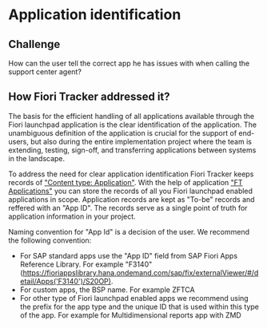# Application identification

## Challenge 
How can the user tell the correct app he has issues with when calling the support center agent?

## How Fiori Tracker addressed it?

The basis for the efficient handling of all applications available through the Fiori launchpad application is the clear identification of the application. The unambiguous definition of the application is crucial for the support of end-users, but also during the entire implementation project where the team is extending, testing, sign-off, and transferring applications between systems in the landscape.

To address the need for clear application identification Fiori Tracker keeps records of ["Content type: Application"](../../tracked/SPS03/apps.md). With the help of application ["FT Applications"](../../core/SPS03/apps.md) you can store the records of all you Fiori launchpad enabled applications in scope. Application records are kept as "To-be" records and reffered with an "App ID". The records serve as a single point of truth for application information in your project. 

Naming convention for "App Id" is a decision of the user. We recommend the following convention:

- For SAP standard apps use the "App ID" field from SAP Fiori Apps Reference Library. For example "F3140" (https://fioriappslibrary.hana.ondemand.com/sap/fix/externalViewer/#/detail/Apps('F3140')/S20OP). 
- For custom apps, the BSP name. For example ZFTCA
- For other type of Fiori launchpad enabled apps we recommend using the prefix for the app type and the unique ID that is used within this type of the app. For example for Multidimensional reports app with ZMD<SQL query view name>
